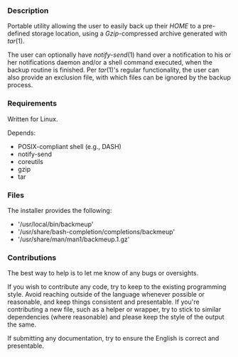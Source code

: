 ### Description

Portable utility allowing the user to easily back up their _HOME_ to a pre-defined storage location, using a _Gzip_-compressed archive generated with _tar_(1).

The user can optionally have _notify-send_(1) hand over a notification to his or her notifications daemon and/or a shell command executed, when the backup routine is finished. Per _tar_(1)'s regular functionality, the user can also provide an exclusion file, with which files can be ignored by the backup process.

### Requirements

Written for Linux.

Depends:

* POSIX-compliant shell (e.g., DASH)
* notify-send
* coreutils
* gzip
* tar

### Files

The installer provides the following:

* '/usr/local/bin/backmeup'
* '/usr/share/bash-completion/completions/backmeup'
* '/usr/share/man/man1/backmeup.1.gz'

### Contributions

The best way to help is to let me know of any bugs or oversights.

If you wish to contribute any code, try to keep to the existing programming style. Avoid reaching outside of the language whenever possible or reasonable, and keep things consistent and presentable. If you're contributing a new file, such as a helper or wrapper, try to stick to similar dependencies (where reasonable) and please keep the style of the output the same.

If submitting any documentation, try to ensure the English is correct and presentable.
